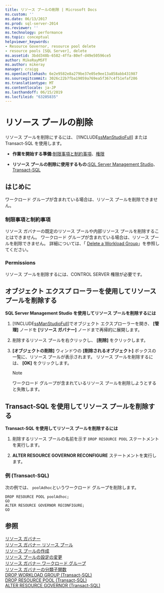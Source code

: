 ```yaml
---
title: リソース プールの削除 | Microsoft Docs
ms.custom: ''
ms.date: 06/13/2017
ms.prod: sql-server-2014
ms.reviewer: ''
ms.technology: performance
ms.topic: conceptual
helpviewer_keywords:
- Resource Governor, resource pool delete
- resource pools [SQL Server], delete
ms.assetid: 3bdd348b-6582-4ffa-80ef-d49e50596ce5
author: MikeRayMSFT
ms.author: mikeray
manager: craigg
ms.openlocfilehash: 6e2e9582e8a279be37e05e9ee13a858abb431987
ms.sourcegitcommit: 3026c22b7fba19059a769ea5f367c4f51efaf286
ms.translationtype: MT
ms.contentlocale: ja-JP
ms.lasthandoff: 06/15/2019
ms.locfileid: "63205835"
---
```

# <a name="delete-a-resource-pool"></a>リソース プールの削除
  リソース プールを削除にするには、 [!INCLUDE[ssManStudioFull](../../includes/ssmanstudiofull-md.md)] または Transact-SQL を使用します。  
  
-   **作業を開始する準備:**[制限事項と制約事項](#LimitationsRestrictions)、[権限](#Permissions)  
  
-   **リソース プールの削除に使用するもの:**[SQL Server Management Studio](#DelRPSSMS)、[Transact-SQL](#DelRPTSQL)  
  
##  <a name="BeforeYouBegin"></a> はじめに  
 ワークロード グループが含まれている場合は、リソース プールを削除できません。  
  
###  <a name="LimitationsRestrictions"></a> 制限事項と制約事項  
 リソース ガバナーの既定のリソース プールや内部リソース プールを削除することはできません。 ワークロード グループが含まれている場合は、リソース プールを削除できません。 詳細については、「 [Delete a Workload Group](delete-a-workload-group.md)」を参照してください。  
  
###  <a name="Permissions"></a> Permissions  
 リソース プールを削除するには、CONTROL SERVER 権限が必要です。  
  
##  <a name="DelRPSSMS"></a> オブジェクト エクスプ ローラーを使用してリソース プールを削除する  
 **SQL Server Management Studio を使用してリソース プールを削除するには**  
  
1.  [!INCLUDE[ssManStudioFull](../../includes/ssmanstudiofull-md.md)]でオブジェクト エクスプローラーを開き、 **[管理]** ノードを **[リソース ガバナー]** ノードまで再帰的に展開します。  
  
2.  削除するリソース プールを右クリックし、 **[削除]** をクリックします。  
  
3.  **[オブジェクトの削除]** ウィンドウの **[削除されるオブジェクト]** ボックスの一覧に、リソース プールが表示されます。 リソース プールを削除するには、 **[OK]** をクリックします。  
  
    > [!NOTE]  
    >  ワークロード グループが含まれているリソース プールを削除しようとすると失敗します。  
  
##  <a name="DelRPTSQL"></a> Transact-SQL を使用してリソース プールを削除する  
 **Transact-SQL を使用してリソース プールを削除するには**  
  
1.  削除するリソース プールの名前を示す `DROP RESOURCE POOL` ステートメントを実行します。  
  
2.  **ALTER RESOURCE GOVERNOR RECONFIGURE** ステートメントを実行します。  
  
### <a name="example-transact-sql"></a>例 (Transact-SQL)  
 次の例では、 `poolAdhoc`というワークロード グループを削除します。  
  
```  
DROP RESOURCE POOL poolAdhoc;  
GO  
ALTER RESOURCE GOVERNOR RECONFIGURE;  
GO  
```  
  
## <a name="see-also"></a>参照  
 [リソース ガバナー](resource-governor.md)   
 [リソース ガバナー リソース プール](resource-governor-resource-pool.md)   
 [リソース プールの作成](create-a-resource-pool.md)   
 [リソース プールの設定の変更](change-resource-pool-settings.md)   
 [リソース ガバナー ワークロード グループ](resource-governor-workload-group.md)   
 [リソース ガバナーの分類子関数](resource-governor-classifier-function.md)   
 [DROP WORKLOAD GROUP &#40;Transact-SQL&#41;](/sql/t-sql/statements/drop-workload-group-transact-sql)   
 [DROP RESOURCE POOL &#40;Transact-SQL&#41;](/sql/t-sql/statements/drop-resource-pool-transact-sql)   
 [ALTER RESOURCE GOVERNOR &#40;Transact-SQL&#41;](/sql/t-sql/statements/alter-resource-governor-transact-sql)  
  
  
